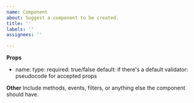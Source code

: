 ```yaml
---
name: Component
about: Suggest a component to be created.
title: ''
labels: ''
assignees: ''

---
```


**Props**
- name:
  type:
  required: true/false
  default: if there's a default
  validator: pseudocode for accepted props

**Other**
Include methods, events, filters, or anything else the component should have.
